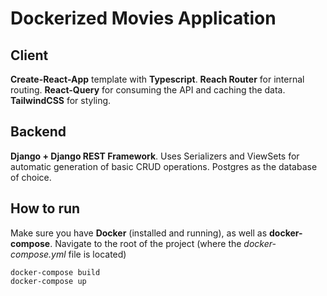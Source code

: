 # Dockerized Movies Application

## Client

**Create-React-App** template with **Typescript**. **Reach Router** for internal routing. **React-Query** for consuming the API and caching the data. **TailwindCSS** for styling.

## Backend

**Django + Django REST Framework**. Uses Serializers and ViewSets for automatic generation of basic CRUD operations. Postgres as the database of choice.

## How to run

Make sure you have **Docker** (installed and running), as well as **docker-compose**. Navigate to the root of the project (where the *docker-compose.yml* file is located)

    docker-compose build
    docker-compose up